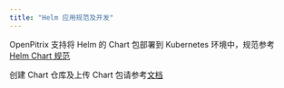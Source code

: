 ```yaml
---
title: "Helm 应用规范及开发"
---
```


OpenPitrix 支持将 Helm 的 Chart 包部署到 Kubernetes 环境中，规范参考 [Helm Chart 规范](https://github.com/helm/helm/blob/master/docs/charts.md)

创建 Chart 仓库及上传 Chart 包请参考[文档](https://github.com/helm/helm/blob/master/docs/chart_repository.md)

